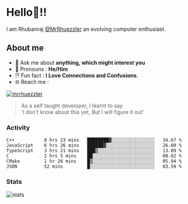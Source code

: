 
  
  
# Hello:wave:!!
I am Rhubanraj [@MrRhuezzler](https://github.com/MrRhuezzler) an evolving computer enthusiast.

## About me
<!-- - :sparkles: I'm currently working on [**de-viz**](https://github.com/MrRhuezzler/de-viz) -->
<!-- - :sparkles: Previously worked in [**Journal Management System**](https://manuscript.psgtech.ac.in) -->
<!-- - :book: I'm currently learning **Microservices Architecture** -->
- :speech_balloon: Ask me about **anything, which might interest you**
- :man: Pronouns : **He/Him**
- :interrobang: Fun fact : **I Love Connections and Confusions**.
- :globe_with_meridians: Reach me :  
  
[![mrrhuezzler](https://img.shields.io/badge/LinkedIn-0077B5?style=for-the-badge&logo=linkedin&logoColor=white)](https://www.linkedin.com/in/mrrhuezzler/)
<!--
### Interesting things, I found :bangbang:
-->
<!--
## Skills

## Drop a, Hi !
-->

<!-- 
Quotes
>  Always we overestimate the amount of work we can do in a day,  
>  and underestimate the amount we can do in our lifetime.
-->

> As a self taught developer, I learnt to say  
> 'I don't know about this yet, But I will figure it out'

### Activity
<!--START_SECTION:waka-->

```text
C++           8 hrs 23 mins   ████████▓░░░░░░░░░░░░░░░░   34.67 %
JavaScript    6 hrs 26 mins   ██████▓░░░░░░░░░░░░░░░░░░   26.60 %
TypeScript    3 hrs 21 mins   ███▒░░░░░░░░░░░░░░░░░░░░░   13.89 %
C             2 hrs 5 mins    ██░░░░░░░░░░░░░░░░░░░░░░░   08.62 %
CMake         1 hr 26 mins    █▒░░░░░░░░░░░░░░░░░░░░░░░   05.94 %
JSON          52 mins         █░░░░░░░░░░░░░░░░░░░░░░░░   03.59 %
```

<!--END_SECTION:waka-->

### Stats
![stats](https://github-readme-streak-stats.herokuapp.com/?user=MrRhuezzler)
